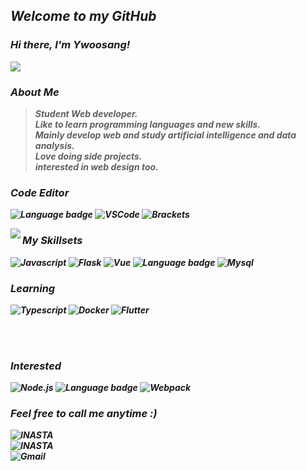 ## <em>Welcome to my GitHub 
 
### <em> Hi there, I'm Ywoosang! </em>
 
<img src="https://github-readme-stats.vercel.app/api/?username=Ywoosang&bg_color=30,e96443,904e95&title_color=fff&text_color=fff" />
 
### <b><em>About Me</em><b/>   
>Student Web developer.<br>
>Like to learn programming languages  and new skills.<br>
>Mainly develop web and study artificial intelligence and data analysis.<br>
>Love doing side projects. <br>
>interested in web design too. 

 
### Code Editor

![Language badge](https://img.shields.io/badge/-Jupyter-gray?style=for-the-badge&logo=jupyter) 
![VSCode](https://img.shields.io/badge/Visual_Studio_Code-007acc?style=for-the-badge&logo=visual%20studio%20code&logoColor=fff&link=https://code.visualstudio.com/)
![Brackets](https://img.shields.io/badge/Brackets-4e5456?style=for-the-badge&logo=Brackets&logoColor=fff&link=https://code.visualstudio.com/) 
 

<img align="left" src="https://github-readme-stats.vercel.app/api/top-langs/?username=Ywoosang&bg_color=30,e96443,904e95&title_color=fff&text_color=fff&hide=html&theme=yeblu"/>

### My Skillsets 
 
![Javascript](https://img.shields.io/badge/-Javascript-f7df1e?style=for-the-badge&logo=javascript&logoColor=000)
![Flask](https://img.shields.io/badge/-Flask-black?style=for-the-badge&logo=Flask) 
![Vue](https://img.shields.io/badge/-vue.js-F7F7F7?style=for-the-badge&logo=vue.js&)
![Language badge](https://img.shields.io/badge/-Python-black?style=for-the-badge&logo=python) 
![Mysql](https://img.shields.io/badge/-MySQL-black?style=for-the-badge&logo=MySQL)


### Learning

![Typescript](https://img.shields.io/badge/-Typescript-007acc?style=for-the-badge&logo=typescript&logoColor=fff) 
![Docker](https://img.shields.io/badge/Docker-2496ED?style=for-the-badge&logo=Docker&logoColor=white) 
![Flutter](https://img.shields.io/badge/-Flutter-02569B?style=for-the-badge&logo=Flutter) 
   
<br>
<br>

### Interested 

![Node.js](https://img.shields.io/badge/-Node.js-339933?style=for-the-badge&logo=node.js&logoColor=fff) 
![Language badge](https://img.shields.io/badge/-React-F7F7F7?style=for-the-badge&logo=react&logoColor=)
![Webpack](https://img.shields.io/badge/Webpack-8DD6F9?style=for-the-badge&logo=Webpack&logoColor=black)
 
### <em>Feel free to call me anytime :)</em>
  ![INASTA](https://img.shields.io/badge/Instagram-ydwsang-beige?style=for-the-badge&logo=instagram&link=https://www.instagram.com/yd_w_sang/)   
  ![INASTA](https://img.shields.io/badge/Kakaotalk-hi1317-FFF000?style=for-the-badge&logo=kakao&link=https://www.instagram.com/yd_w_sang/)  
  ![Gmail](https://img.shields.io/badge/opellong13@gmail.com-My-d14836?style=for-the-badge&logo=gmail&link=mailto:opellong13@gmail.com) 
